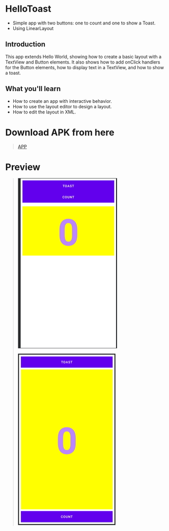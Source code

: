 # HelloToast 

* Simple app with two buttons: one to count and one to show a Toast.
* Using LinearLayout

## Introduction
This app extends Hello World, showing how to create a basic layout with a TextView and Button elements. It also shows how to add onClick handlers for the Button elements, how to display text in a TextView, and how to show a toast.

## What you'll learn
* How to create an app with interactive behavior.
* How to use the layout editor to design a layout.
* How to edit the layout in XML.

# Download APK from here

> [APP](https://github.com/harshitmody72/Hello_Toast/blob/master/Resources/apk/debug/app-debug.apk?raw=true)

# Preview

> ![](https://github.com/harshitmody72/Hello_Toast/blob/Assignment_5.2.B/Resources/1.png)
>
> ![](https://github.com/harshitmody72/Hello_Toast/blob/Assignment_5.2.B/Resources/2.png)
>

